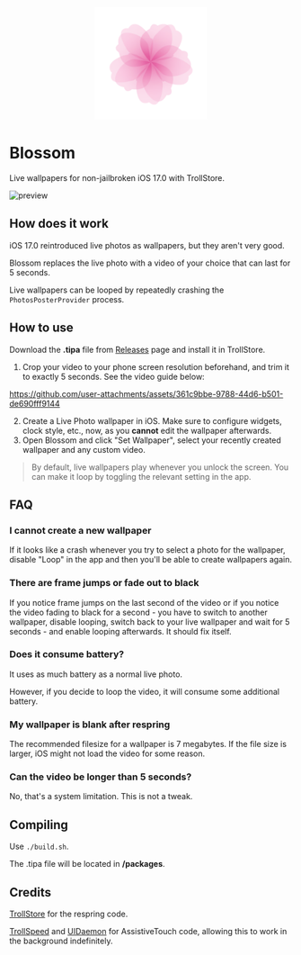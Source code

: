 <p align="center">
  <img src="supports/icon.png" width="200" alt="Blossom">
</p>

# Blossom

Live wallpapers for non-jailbroken iOS 17.0 with TrollStore.

![preview](https://github.com/user-attachments/assets/e60ce8d4-9da1-47a9-8b53-542db70efa56)

## How does it work

iOS 17.0 reintroduced live photos as wallpapers, but they aren't very good.

Blossom replaces the live photo with a video of your choice that can last for 5 seconds.

Live wallpapers can be looped by repeatedly crashing the `PhotosPosterProvider` process.

## How to use

Download the **.tipa** file from [Releases](https://github.com/inyourwalls/Blossom/releases) page and install it in TrollStore.

1. Crop your video to your phone screen resolution beforehand, and trim it to exactly 5 seconds. See the video guide below:

https://github.com/user-attachments/assets/361c9bbe-9788-44d6-b501-de690fff9144

2. Create a Live Photo wallpaper in iOS. Make sure to configure widgets, clock style, etc., now, as you **cannot** edit the wallpaper afterwards.
3. Open Blossom and click "Set Wallpaper", select your recently created wallpaper and any custom video.

> By default, live wallpapers play whenever you unlock the screen. You can make it loop by toggling the relevant setting in the app.

## FAQ

### I cannot create a new wallpaper

If it looks like a crash whenever you try to select a photo for the wallpaper, disable "Loop" in the app and then you'll be able to create wallpapers again.

### There are frame jumps or fade out to black

If you notice frame jumps on the last second of the video or if you notice the video fading to black for a second - you have to switch to another wallpaper, disable looping, switch back to your live wallpaper and wait for 5 seconds - and enable looping afterwards. It should fix itself.

### Does it consume battery?

It uses as much battery as a normal live photo.

However, if you decide to loop the video, it will consume some additional battery.

### My wallpaper is blank after respring

The recommended filesize for a wallpaper is 7 megabytes. If the file size is larger, iOS might not load the video for some reason.

### Can the video be longer than 5 seconds?

No, that's a system limitation. This is not a tweak.

## Compiling

Use `./build.sh`.

The .tipa file will be located in **/packages**.

## Credits

[TrollStore](https://github.com/opa334/TrollStore) for the respring code.

[TrollSpeed](https://github.com/Lessica/TrollSpeed) and [UIDaemon](https://github.com/limneos/UIDaemon) for AssistiveTouch code, allowing this to work in the background indefinitely.
